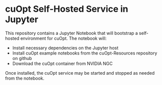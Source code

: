 # cuOpt Self-Hosted Service in Jupyter

This repository contains a Jupyter Notebook that will bootstrap a self-hosted environment for cuOpt. The notebook will:

* Install necessary dependencies on the Jupyter host
* Install cuOpt example notebooks from the cuOpt-Resources repository on github
* Download the cuOpt container from NVIDIA NGC

Once installed, the cuOpt service may be started and stopped as needed from the notebook.